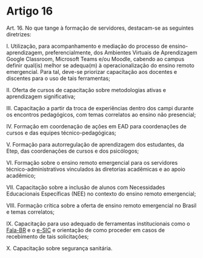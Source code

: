 # Artigo 16

Art. 16. No que tange à formação de servidores, destacam-se as seguintes diretrizes:

I. Utilização, para acompanhamento e mediação do processo de ensino-aprendizagem, preferencialmente, dos
Ambientes Virtuais de Aprendizagem Google Classroom, Microsoft Teams e/ou Moodle, cabendo ao campus
definir qual(is) melhor se adequa(m) à operacionalização do ensino remoto emergencial. Para tal, deve-se priorizar
capacitação aos docentes e discentes para o uso de tais ferramentas;

II. Oferta de cursos de capacitação sobre metodologias ativas e aprendizagem significativa;

III. Capacitação a partir da troca de experiências dentro dos campi durante os encontros pedagógicos, com temas
correlatos ao ensino não presencial;

IV. Formação em coordenação de ações em EAD para coordenações de cursos e das equipes técnico-pedagógicas;

V. Formação para autorregulação de aprendizagem dos estudantes, da Etep, das coordenações de cursos e dos
psicólogos;

VI. Formação sobre o ensino remoto emergencial para os servidores técnico-administrativos vinculados às
diretorias acadêmicas e ao apoio acadêmico;

VII. Capacitação sobre a inclusão de alunos com Necessidades Educacionais Específicas (NEE) no contexto do
ensino remoto emergencial;

VIII. Formação crítica sobre a oferta de ensino remoto emergencial no Brasil e temas correlatos;

IX. Capacitação para uso adequado de ferramentas institucionais como o [Fala-BR](https://falabr.cgu.gov.br/publico/Manifestacao/SelecionarTipoManifestacao.aspx) e o [e-SIC](https://esic.cgu.gov.br/falabr.html) e orientação de como
proceder em casos de recebimento de tais solicitações;

X. Capacitação sobre segurança sanitária.

